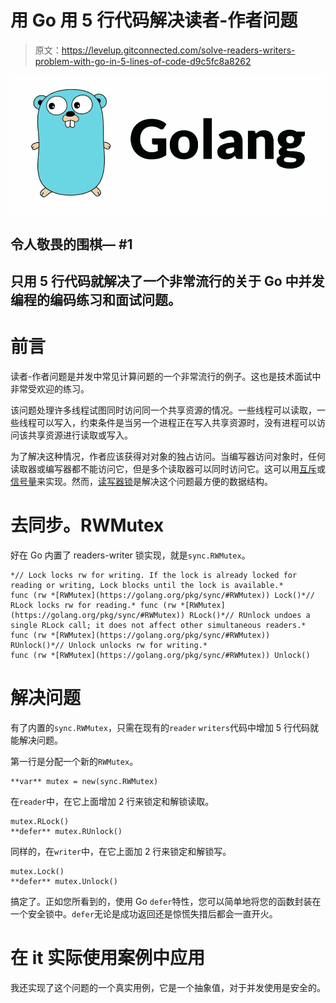# 用 Go 用 5 行代码解决读者-作者问题

> 原文：<https://levelup.gitconnected.com/solve-readers-writers-problem-with-go-in-5-lines-of-code-d9c5fc8a8262>

![](img/90a108bc93c82da65d52ac87ef9b5271.png)

## 令人敬畏的围棋— #1

## 只用 5 行代码就解决了一个非常流行的关于 Go 中并发编程的编码练习和面试问题。

# 前言

读者-作者问题是并发中常见计算问题的一个非常流行的例子。这也是技术面试中非常受欢迎的练习。

该问题处理许多线程试图同时访问同一个共享资源的情况。一些线程可以读取，一些线程可以写入，约束条件是当另一个进程正在写入共享资源时，没有进程可以访问该共享资源进行读取或写入。

为了解决这种情况，作者应该获得对对象的独占访问。当编写器访问对象时，任何读取器或编写器都不能访问它，但是多个读取器可以同时访问它。这可以用[互斥](https://en.wikipedia.org/wiki/Mutex)或[信号量](https://en.wikipedia.org/wiki/Semaphore_(programming))来实现。然而，[读写器锁](https://en.wikipedia.org/wiki/Readers–writer_lock)是解决这个问题最方便的数据结构。

# 去同步。RWMutex

好在 Go 内置了 readers-writer 锁实现，就是`sync.RWMutex`。

```
*// Lock locks rw for writing. If the lock is already locked for reading or writing, Lock blocks until the lock is available.*
func (rw *[RWMutex](https://golang.org/pkg/sync/#RWMutex)) Lock()*// RLock locks rw for reading.* func (rw *[RWMutex](https://golang.org/pkg/sync/#RWMutex)) RLock()*// RUnlock undoes a single RLock call; it does not affect other simultaneous readers.*
func (rw *[RWMutex](https://golang.org/pkg/sync/#RWMutex)) RUnlock()*// Unlock unlocks rw for writing.*
func (rw *[RWMutex](https://golang.org/pkg/sync/#RWMutex)) Unlock()
```

# 解决问题

有了内置的`sync.RWMutex`，只需在现有的`reader` `writers`代码中增加 5 行代码就能解决问题。

第一行是分配一个新的`RWMutex`。

```
**var** mutex = new(sync.RWMutex)
```

在`reader`中，在它上面增加 2 行来锁定和解锁读取。

```
mutex.RLock()
**defer** mutex.RUnlock()
```

同样的，在`writer`中，在它上面加 2 行来锁定和解锁写。

```
mutex.Lock()
**defer** mutex.Unlock()
```

搞定了。正如您所看到的，使用 Go `defer`特性，您可以简单地将您的函数封装在一个安全锁中。`defer`无论是成功返回还是惊慌失措后都会一直开火。

# 在 it 实际使用案例中应用

我还实现了这个问题的一个真实用例，它是一个抽象值，对于并发使用是安全的。